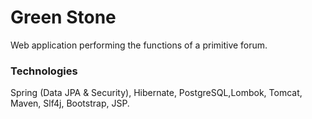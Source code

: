 # **Green Stone**

Web application performing the functions of a primitive forum.

### Technologies
Spring (Data JPA & Security), Hibernate, PostgreSQL,Lombok, Tomcat, Maven, Slf4j, Bootstrap, JSP.
